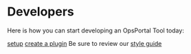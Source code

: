 # Developers

Here is how you can start developing an OpsPortal Tool today:

[setup](develop_setup.md)
[create a plugin](develop_plugin_create.md)
Be sure to review our [style guide](../style_guide/StyleGuide.md)



